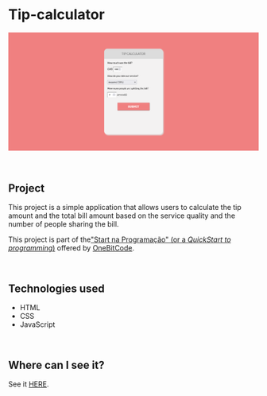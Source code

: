 # Tip-calculator

![Tip Calculator project cover](.github/desktop-format.png)

<br>

## Project

This project is a simple application that allows users to calculate the tip amount and the total bill amount based on the service quality and the number of people sharing the bill.

This project is part of the["Start na Programação" (or a _QuickStart to programming_)](http://start.onebitcode.com/) offered by [OneBitCode](https://onebitcode.com/lp/).

<br>

## Technologies used

- HTML
- CSS
- JavaScript

<br>

## Where can I see it?

See it [HERE]().

